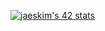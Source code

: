 [![jaeskim's 42 stats](https://badge42.herokuapp.com/api/stats/heryu)](https://github.com/JaeSeoKim/badge42)
